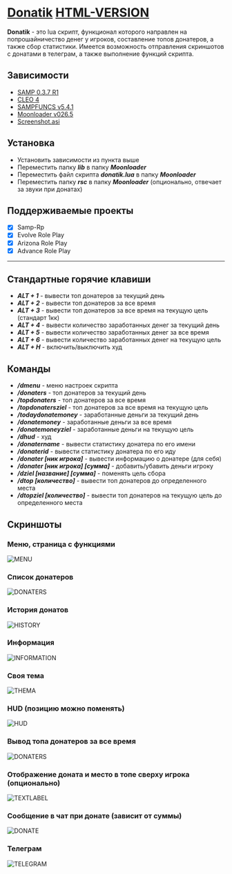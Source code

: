 # [Donatik](https://github.com/Vlaek/Donatik/archive/refs/heads/master.zip) [HTML-VERSION](https://vlaek.github.io/Donatik/)

**Donatik** - это lua скрипт, функционал которого направлен на попрошайничество денег у игроков, составление топов донатеров, а также сбор статистики. Имеется возможность отправления скриншотов с донатами в телеграм, а также выполнение функций скрипта.

## Зависимости
- [SAMP 0.3.7 R1](http://files.sa-mp.com/sa-mp-0.3.7-install.exe)
- [CLEO 4](https://cleo.li)
- [SAMPFUNCS v5.4.1](https://www.blast.hk/threads/17/)
- [Moonloader v026.5](https://www.blast.hk/threads/13305/)
- [Screenshot.asi](https://www.blast.hk/threads/46045/)
  
## Установка
- Установить зависимости из пункта выше
- Переместить папку ***lib*** в папку ***Moonloader***
- Переместить файл скрипта ***donatik.lua*** в папку ***Moonloader***
- Переместить папку ***rsc*** в папку ***Moonloader*** (опционально, отвечает за звуки при донатах)

## Поддерживаемые проекты
- [X] Samp-Rp
- [X] Evolve Role Play
- [X] Arizona Role Play
- [X] Advance Role Play
___

## Стандартные горячие клавиши
- ***ALT + 1*** - вывести топ донатеров за текущий день
- ***ALT + 2*** - вывести топ донатеров за все время
- ***ALT + 3*** - вывести топ донатеров за все время на текущую цель (стандарт 1кк)
- ***ALT + 4*** - вывести количество заработанных денег за текущий день
- ***ALT + 5*** - вывести количество заработанных денег за все время
- ***ALT + 6*** - вывести количество заработанных денег на текущую цель
- ***ALT + H*** - включить/выключить худ
  
## Команды
- ***/dmenu*** - меню настроек скрипта
- ***/donaters*** - топ донатеров за текущий день
- ***/topdonaters*** - топ донатеров за все время
- ***/topdonatersziel*** - топ донатеров за все время на текущую цель
- ***/todaydonatemoney*** - заработанные деньги за текущий день
- ***/donatemoney*** - заработанные деньги за все время
- ***/donatemoneyziel*** - заработанные деньги на текущую цель
- ***/dhud*** - худ
- ***/donatername*** - вывести статистику донатера по его имени
- ***/donaterid*** - вывести статистику донатера по его иду
- ***/donater [ник игрока]*** - вывести информацию о донатере (для себя)
- ***/donater [ник игрока] [сумма]*** - добавить/убавить деньги игроку
- ***/dziel [название] [сумма]*** - поменять цель сбора
- ***/dtop [количество]*** - вывести топ донатеров до определенного места
- ***/dtopziel [количество]*** - вывести топ донатеров на текущую цель до определенного места

## Скриншоты
### Меню, страница с функциями
![MENU](https://i.imgur.com/GlnaIIo.png)
### Список донатеров
![DONATERS](https://i.imgur.com/Edz9mZO.png)
### История донатов
![HISTORY](https://i.imgur.com/1jUqG10.png)
### Информация
![INFORMATION](https://i.imgur.com/YSt8m55.png)
### Своя тема
![THEMA](https://i.imgur.com/I96z2X8.png)
### HUD (позицию можно поменять)
![HUD](https://i.imgur.com/s5pTSap.png)
### Вывод топа донатеров за все время
![DONATERS](https://i.imgur.com/6qz79KK.png)
### Отображение доната и место в топе сверху игрока (опционально)
![TEXTLABEL](https://i.imgur.com/PrfAUw1.png)
### Сообщение в чат при донате (зависит от суммы)
![DONATE](https://i.imgur.com/br2gJzu.png)
### Телеграм
![TELEGRAM](https://i.imgur.com/e07SbrM.png)
